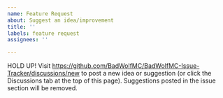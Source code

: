 ```yaml
---
name: Feature Request
about: Suggest an idea/improvement
title: ''
labels: feature request
assignees: ''

---
```


HOLD UP! Visit https://github.com/BadWolfMC/BadWolfMC-Issue-Tracker/discussions/new to post a new idea or suggestion (or click the Discussions tab at the top of this page).
Suggestions posted in the issue section will be removed.
